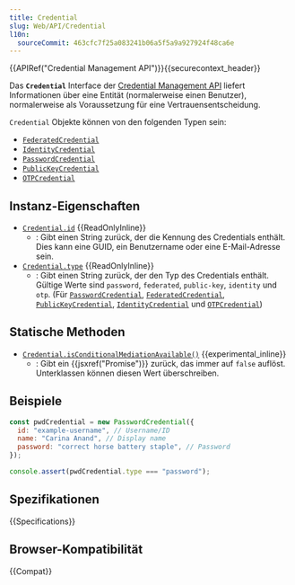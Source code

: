 ```yaml
---
title: Credential
slug: Web/API/Credential
l10n:
  sourceCommit: 463cfc7f25a083241b06a5f5a9a927924f48ca6e
---
```


{{APIRef("Credential Management API")}}{{securecontext_header}}

Das **`Credential`** Interface der [Credential Management API](/de/docs/Web/API/Credential_Management_API) liefert Informationen über eine Entität (normalerweise einen Benutzer), normalerweise als Voraussetzung für eine Vertrauensentscheidung.

`Credential` Objekte können von den folgenden Typen sein:

- [`FederatedCredential`](/de/docs/Web/API/FederatedCredential)
- [`IdentityCredential`](/de/docs/Web/API/IdentityCredential)
- [`PasswordCredential`](/de/docs/Web/API/PasswordCredential)
- [`PublicKeyCredential`](/de/docs/Web/API/PublicKeyCredential)
- [`OTPCredential`](/de/docs/Web/API/OTPCredential)

## Instanz-Eigenschaften

- [`Credential.id`](/de/docs/Web/API/Credential/id) {{ReadOnlyInline}}
  - : Gibt einen String zurück, der die Kennung des Credentials enthält. Dies kann eine GUID, ein Benutzername oder eine E-Mail-Adresse sein.
- [`Credential.type`](/de/docs/Web/API/Credential/type) {{ReadOnlyInline}}
  - : Gibt einen String zurück, der den Typ des Credentials enthält. Gültige Werte sind `password`, `federated`, `public-key`, `identity` und `otp`. (Für [`PasswordCredential`](/de/docs/Web/API/PasswordCredential), [`FederatedCredential`](/de/docs/Web/API/FederatedCredential), [`PublicKeyCredential`](/de/docs/Web/API/PublicKeyCredential), [`IdentityCredential`](/de/docs/Web/API/IdentityCredential) und [`OTPCredential`](/de/docs/Web/API/OTPCredential))

## Statische Methoden

- [`Credential.isConditionalMediationAvailable()`](/de/docs/Web/API/Credential/isConditionalMediationAvailable_static) {{experimental_inline}}
  - : Gibt ein {{jsxref("Promise")}} zurück, das immer auf `false` auflöst. Unterklassen können diesen Wert überschreiben.

## Beispiele

```js
const pwdCredential = new PasswordCredential({
  id: "example-username", // Username/ID
  name: "Carina Anand", // Display name
  password: "correct horse battery staple", // Password
});

console.assert(pwdCredential.type === "password");
```

## Spezifikationen

{{Specifications}}

## Browser-Kompatibilität

{{Compat}}
